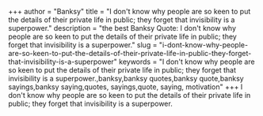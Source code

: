 +++
author = "Banksy"
title = "I don't know why people are so keen to put the details of their private life in public; they forget that invisibility is a superpower."
description = "the best Banksy Quote: I don't know why people are so keen to put the details of their private life in public; they forget that invisibility is a superpower."
slug = "i-dont-know-why-people-are-so-keen-to-put-the-details-of-their-private-life-in-public-they-forget-that-invisibility-is-a-superpower"
keywords = "I don't know why people are so keen to put the details of their private life in public; they forget that invisibility is a superpower.,banksy,banksy quotes,banksy quote,banksy sayings,banksy saying,quotes, sayings,quote, saying, motivation"
+++
I don't know why people are so keen to put the details of their private life in public; they forget that invisibility is a superpower.
